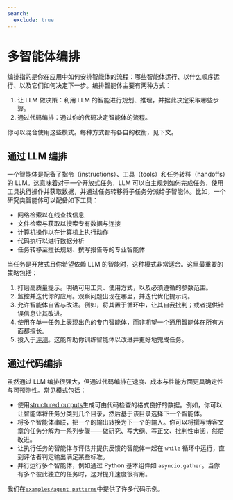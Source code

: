 ```yaml
---
search:
  exclude: true
---
```

# 多智能体编排

编排指的是你在应用中如何安排智能体的流程：哪些智能体运行、以什么顺序运行、以及它们如何决定下一步。编排智能体主要有两种方式：

1. 让 LLM 做决策：利用 LLM 的智能进行规划、推理，并据此决定采取哪些步骤。
2. 通过代码编排：通过你的代码决定智能体的流程。

你可以混合使用这些模式。每种方式都有各自的权衡，见下文。

## 通过 LLM 编排

一个智能体是配备了指令（instructions）、工具（tools）和任务转移（handoffs）的 LLM。这意味着对于一个开放式任务，LLM 可以自主规划如何完成任务，使用工具执行操作并获取数据，并通过任务转移将子任务分派给子智能体。比如，一个研究类智能体可以配备如下工具：

- 网络检索以在线查找信息
- 文件检索与获取以搜索专有数据与连接
- 计算机操作以在计算机上执行动作
- 代码执行以进行数据分析
- 任务转移至擅长规划、撰写报告等的专业智能体

当任务是开放式且你希望依赖 LLM 的智能时，这种模式非常适合。这里最重要的策略包括：

1. 打磨高质量提示。明确可用工具、使用方式，以及必须遵循的参数范围。
2. 监控并迭代你的应用。观察问题出现在哪里，并迭代优化提示词。
3. 允许智能体自省与改进。例如，将其置于循环中，让其自我批判；或者提供错误信息让其改进。
4. 使用在单一任务上表现出色的专门智能体，而非期望一个通用智能体在所有方面都擅长。
5. 投入于[评测](https://platform.openai.com/docs/guides/evals)。这能帮助你训练智能体以改进并更好地完成任务。

## 通过代码编排

虽然通过 LLM 编排很强大，但通过代码编排在速度、成本与性能方面更具确定性与可预测性。常见模式包括：

- 使用[structured outputs](https://platform.openai.com/docs/guides/structured-outputs)生成可由代码检查的格式良好的数据。例如，你可以让智能体将任务分类到几个目录，然后基于该目录选择下一个智能体。
- 将多个智能体串联，把一个的输出转换为下一个的输入。你可以将撰写博客文章的任务分解为一系列步骤——做研究、写大纲、写正文、批判性审阅，然后改进。
- 让执行任务的智能体与评估并提供反馈的智能体一起在 `while` 循环中运行，直到评估者判定输出满足某些标准。
- 并行运行多个智能体，例如通过 Python 基本组件如 `asyncio.gather`。当你有多个彼此独立的任务时，这对提升速度很有用。

我们在[`examples/agent_patterns`](https://github.com/openai/openai-agents-python/tree/main/examples/agent_patterns)中提供了许多代码示例。